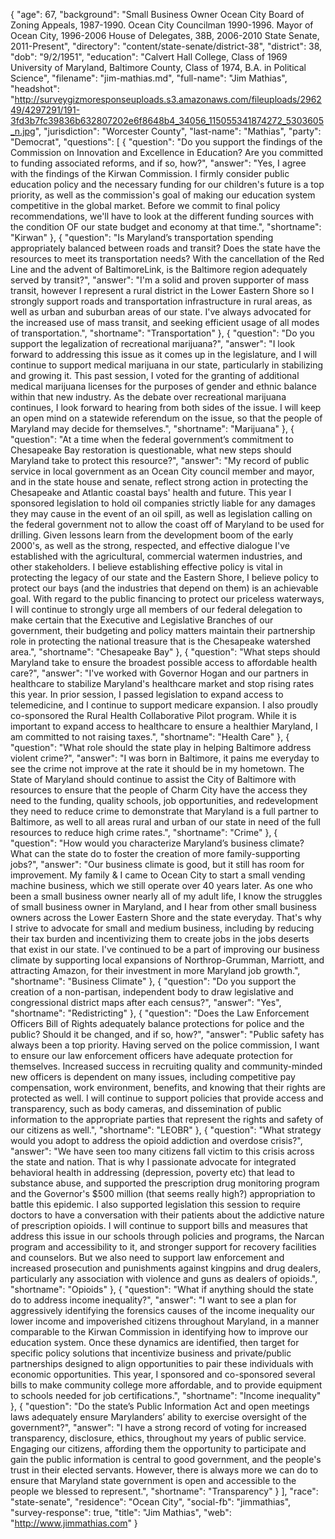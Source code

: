 {
  "age": 67,
  "background": "Small Business Owner Ocean City Board of Zoning Appeals, 1987-1990.  Ocean City Councilman 1990-1996.  Mayor of Ocean City, 1996-2006 House of Delegates, 38B, 2006-2010 State Senate, 2011-Present",
  "directory": "content/state-senate/district-38",
  "district": 38,
  "dob": "9/2/1951",
  "education": "Calvert Hall College, Class of 1969 University of Maryland, Baltimore County, Class of 1974, B.A. in Political Science",
  "filename": "jim-mathias.md",
  "full-name": "Jim Mathias",
  "headshot": "http://surveygizmoresponseuploads.s3.amazonaws.com/fileuploads/296249/4297291/191-3fd3b7fc39836b632807202e6f8648b4_34056_115055341874272_5303605_n.jpg",
  "jurisdiction": "Worcester County",
  "last-name": "Mathias",
  "party": "Democrat",
  "questions": [
    {
      "question": "Do you support the findings of the Commission on Innovation and Excellence in Education? Are you committed to funding associated reforms, and if so, how?",
      "answer": "Yes, I agree with the findings of the Kirwan Commission.  I firmly consider public education policy and the necessary funding for our children's future is a top priority, as well as the commission's goal of making our education system competitive in the global market.  Before we commit to final policy recommendations, we'll have to look at the different funding sources with the condition OF our state budget and economy at that time.",
      "shortname": "Kirwan"
    },
    {
      "question": "Is Maryland’s transportation spending appropriately balanced between roads and transit? Does the state have the resources to meet its transportation needs? With the cancellation of the Red Line and the advent of BaltimoreLink, is the Baltimore region adequately served by transit?",
      "answer": "I'm a solid and proven supporter of mass transit, however I represent a rural district in the Lower Eastern Shore so I strongly support roads and transportation infrastructure in rural areas, as well as urban and suburban areas of our state.  I've always advocated for the increased use of mass transit, and seeking efficient usage of all modes of transportation.",
      "shortname": "Transportation"
    },
    {
      "question": "Do you support the legalization of recreational marijuana?",
      "answer": "I look forward to addressing this issue as it comes up in the legislature, and I will continue to support medical marijuana in our state, particularly in stabilizing and growing it.  This past session, I voted for the granting of additional medical marijuana licenses for the purposes of gender and ethnic balance within that new industry.    As the debate over recreational marijuana continues, I look forward to hearing from both sides of the issue.  I will keep an open mind on a statewide referendum on the issue, so that the  people of Maryland may decide for themselves.",
      "shortname": "Marijuana"
    },
    {
      "question": "At a time when the federal government’s commitment to Chesapeake Bay restoration is questionable, what new steps should Maryland take to protect this resource?",
      "answer": "My record of public service in local government as an Ocean City council member and mayor, and in the state house and senate, reflect strong action in protecting the Chesapeake and Atlantic coastal bays' health and future. This year I sponsored legislation to hold oil companies strictly liable for any damages they may cause in the event of an oil spill, as well as legislation calling on the federal government not to allow the coast off of Maryland to be used for drilling.    Given lessons learn from the development boom of the early 2000's, as well as the strong, respected, and effective dialogue I've established with the agricultural, commercial watermen industries, and other stakeholders.  I believe establishing effective policy is vital in protecting the legacy of our state and the Eastern Shore, I believe policy to protect our bays (and the industries that depend on them) is an achievable goal.  With regard to the public financing  to protect our priceless waterways, I will continue to strongly urge all members of our federal delegation to make certain that the Executive and Legislative Branches of our government, their budgeting and policy matters maintain their partnership role in protecting the national treasure that is the Chesapeake watershed area.",
      "shortname": "Chesapeake Bay"
    },
    {
      "question": "What steps should Maryland take to ensure the broadest possible access to affordable health care?",
      "answer": "I've worked with Governor Hogan and our partners in healthcare to stabilize Maryland's healthcare market and stop rising rates this year. In prior session, I passed legislation to expand access to telemedicine, and I continue to support medicare expansion.  I also proudly co-sponsored the Rural Health Collaborative Pilot program.   While it is important to expand access to healthcare to ensure a healthier Maryland, I am committed to not raising taxes.",
      "shortname": "Health Care"
    },
    {
      "question": "What role should the state play in helping Baltimore address violent crime?",
      "answer": "I was born in Baltimore, it pains me everyday to see the crime not improve at the rate it should be in my hometown.  The State of Maryland should continue to assist the City of Baltimore with resources to ensure that the people of Charm City have the access they need to the funding, quality schools, job opportunities, and redevelopment they need to reduce crime to demonstrate that Maryland is a full partner to Baltimore, as well to all areas rural and urban of our state in need of the full resources to reduce high crime rates.",
      "shortname": "Crime"
    },
    {
      "question": "How would you characterize Maryland’s business climate? What can the state do to foster the creation of more family-supporting jobs?",
      "answer": "Our business climate is good, but it still has room for improvement.  My family & I came to Ocean City to start a small vending machine business, which we still operate over 40 years later.  As one who been a small business owner nearly all of my adult life, I know the struggles of small business owner in Maryland, and I hear from other small business owners across the Lower Eastern Shore and the state everyday.  That's why I strive to advocate for small and medium business, including by reducing their tax burden and incentivizing them to create jobs in the jobs deserts that exist in our state.    I've continued to be a part of improving our business climate by supporting local expansions of Northrop-Grumman, Marriott, and attracting Amazon, for their investment in more Maryland job growth.",
      "shortname": "Business Climate"
    },
    {
      "question": "Do you support the creation of a non-partisan, independent body to draw legislative and congressional district maps after each census?",
      "answer": "Yes",
      "shortname": "Redistricting"
    },
    {
      "question": "Does the Law Enforcement Officers Bill of Rights adequately balance protections for police and the public? Should it be changed, and if so, how?",
      "answer": "Public safety has always been a top priority.  Having served on the police commission, I want to ensure our law enforcement officers have adequate protection for themselves.  Increased success in recruiting quality and community-minded new officers is dependent on many issues, including competitive  pay compensation, work environment, benefits, and knowing that their rights are protected as well.  I will continue to support policies that provide access and transparency, such as body cameras, and dissemination of public information to the appropriate parties that represent the rights and safety of our citizens as well.",
      "shortname": "LEOBR"
    },
    {
      "question": "What strategy would you adopt to address the opioid addiction and overdose crisis?",
      "answer": "We have seen too many citizens fall victim to this crisis across the state and nation.  That is why I passionate advocate for integrated behavioral health in addressing (depression, poverty etc) that lead to substance abuse, and supported the prescription drug monitoring program and the Governor's $500 million (that seems really high?) appropriation to battle this epidemic. I also supported legislation this session to require doctors to have a conversation with their patients about the addictive nature of prescription opioids.   I will continue to support bills and measures that address this issue in our schools through policies and programs, the Narcan program and accessibility to it, and stronger support for recovery facilities and counselors.  But we also need to support law enforcement and increased prosecution and punishments against kingpins and drug dealers, particularly any association with violence and guns as dealers of opioids.",
      "shortname": "Opioids"
    },
    {
      "question": "What if anything should the state do to address income inequality?",
      "answer": "I want to see a plan for aggressively identifying the forensics causes of the income inequality our lower income and impoverished citizens throughout Maryland, in a manner comparable to the Kirwan Commission in identifying how to improve our education system.  Once these dynamics are identified, then target for specific policy solutions that incentivize business and private/public partnerships designed to align opportunities to pair these individuals with economic opportunities.  This year, I sponsored and co-sponsored several bills to make community college more affordable, and to provide equipment to schools needed for job certifications.",
      "shortname": "Income inequality"
    },
    {
      "question": "Do the state’s Public Information Act and open meetings laws adequately ensure Marylanders’ ability to exercise oversight of the government?",
      "answer": "I have a strong record of voting for increased transparency, disclosure, ethics, throughout my years of public service.  Engaging our citizens, affording them the opportunity to participate and gain the public information is central to good government, and the people's trust in their elected servants. However, there is always more we can do to ensure that Maryland state government is open and accessible to the people we blessed to represent.",
      "shortname": "Transparency"
    }
  ],
  "race": "state-senate",
  "residence": "Ocean City",
  "social-fb": "jimmathias",
  "survey-response": true,
  "title": "Jim Mathias",
  "web": "http://www.jimmathias.com"
}

